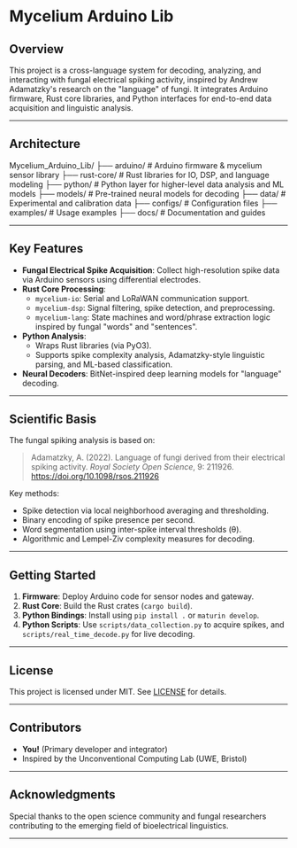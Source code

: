# Mycelium Arduino Lib

## Overview

This project is a cross-language system for decoding, analyzing, and interacting with fungal electrical spiking activity, inspired by Andrew Adamatzky's research on the "language" of fungi. It integrates Arduino firmware, Rust core libraries, and Python interfaces for end-to-end data acquisition and linguistic analysis.

---

## Architecture

Mycelium_Arduino_Lib/
├── arduino/ # Arduino firmware & mycelium sensor library
├── rust-core/ # Rust libraries for IO, DSP, and language modeling
├── python/ # Python layer for higher-level data analysis and ML models
├── models/ # Pre-trained neural models for decoding
├── data/ # Experimental and calibration data
├── configs/ # Configuration files
├── examples/ # Usage examples
├── docs/ # Documentation and guides


---

## Key Features

- **Fungal Electrical Spike Acquisition**: Collect high-resolution spike data via Arduino sensors using differential electrodes.
- **Rust Core Processing**:
  - `mycelium-io`: Serial and LoRaWAN communication support.
  - `mycelium-dsp`: Signal filtering, spike detection, and preprocessing.
  - `mycelium-lang`: State machines and word/phrase extraction logic inspired by fungal "words" and "sentences".
- **Python Analysis**:
  - Wraps Rust libraries (via PyO3).
  - Supports spike complexity analysis, Adamatzky-style linguistic parsing, and ML-based classification.
- **Neural Decoders**: BitNet-inspired deep learning models for "language" decoding.

---

## Scientific Basis

The fungal spiking analysis is based on:

> Adamatzky, A. (2022). Language of fungi derived from their electrical spiking activity. *Royal Society Open Science*, 9: 211926. https://doi.org/10.1098/rsos.211926

Key methods:

- Spike detection via local neighborhood averaging and thresholding.
- Binary encoding of spike presence per second.
- Word segmentation using inter-spike interval thresholds (θ).
- Algorithmic and Lempel-Ziv complexity measures for decoding.

---

## Getting Started

1. **Firmware**: Deploy Arduino code for sensor nodes and gateway.
2. **Rust Core**: Build the Rust crates (`cargo build`).
3. **Python Bindings**: Install using `pip install .` or `maturin develop`.
4. **Python Scripts**: Use `scripts/data_collection.py` to acquire spikes, and `scripts/real_time_decode.py` for live decoding.

---

## License

This project is licensed under MIT. See [LICENSE](LICENSE) for details.

---

## Contributors

- **You!** (Primary developer and integrator)
- Inspired by the Unconventional Computing Lab (UWE, Bristol)

---

## Acknowledgments

Special thanks to the open science community and fungal researchers contributing to the emerging field of bioelectrical linguistics.

---

